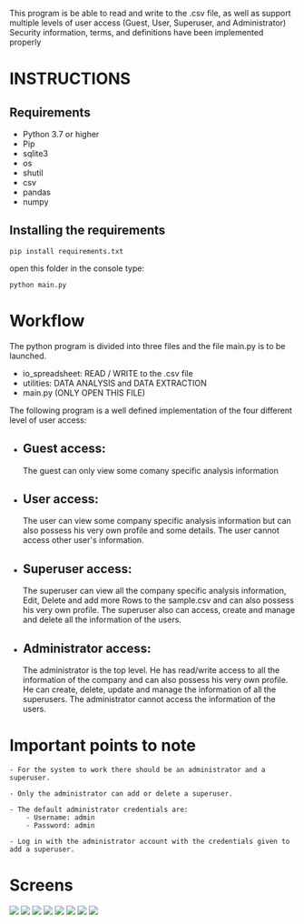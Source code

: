 This program is be able to read and write to the .csv file, 
as well as support multiple levels of user access 
(Guest, User, Superuser, and Administrator)
Security information, terms, and definitions have been implemented properly

# INSTRUCTIONS

## Requirements
* Python 3.7 or higher
* Pip
* sqlite3
* os
* shutil
* csv 
* pandas
* numpy

## Installing the requirements
```
pip install requirements.txt
```

open this folder in the console
type:

```
python main.py
```

# Workflow
The python program is divided into three files and the file main.py is to be launched. 
* io_spreadsheet: READ  / WRITE to the .csv file
* utilities: DATA ANALYSIS and DATA EXTRACTION
* main.py (ONLY OPEN THIS FILE)

The following program is a well defined implementation of the four different level of user access:

* ## Guest access:
    The guest can only view some comany specific analysis information
* ## User access: 
    The user can view some company specific analysis information but can also possess his very own profile and some details. The user cannot access other user's information.
* ## Superuser access: 
    The superuser can view all the company specific analysis information, Edit, Delete and add more Rows to the sample.csv and can also possess his very own profile. The superuser also can access, create and manage and delete all the information of the users.

* ## Administrator access:
    The administrator is the top level. He has read/write access to all the information of the company and can also possess his very own profile. He can create, delete, update and manage the information of all the superusers. The administrator cannot access the information of the users.

# Important points to note
    - For the system to work there should be an administrator and a superuser.
    
    - Only the administrator can add or delete a superuser.

    - The default administrator credentials are:
        - Username: admin
        - Password: admin
    
    - Log in with the administrator account with the credentials given to add a superuser.

    
# Screens
<img src="https://github.com/abm6/nodejs-CRUD-on-spreadsheet/blob/main/screens/screen1.png">
<img src="https://github.com/abm6/nodejs-CRUD-on-spreadsheet/blob/main/screens/screen2.png">
<img src="https://github.com/abm6/nodejs-CRUD-on-spreadsheet/blob/main/screens/screen3.png">
<img src="https://github.com/abm6/nodejs-CRUD-on-spreadsheet/blob/main/screens/screen4.png">
<img src="https://github.com/abm6/nodejs-CRUD-on-spreadsheet/blob/main/screens/screen5.png">
<img src="https://github.com/abm6/nodejs-CRUD-on-spreadsheet/blob/main/screens/screen6.png">
<img src="https://github.com/abm6/nodejs-CRUD-on-spreadsheet/blob/main/screens/screen7.png">
<img src="https://github.com/abm6/nodejs-CRUD-on-spreadsheet/blob/main/screens/screen8.png">
